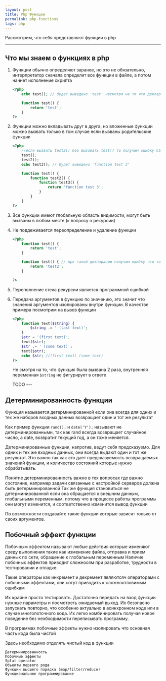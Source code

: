 ```yaml
--- 
layout: post 
title: Php Функции 
permalink: php-functions
tags: php
--- 
```


Рассмотрим, что себя представляют функции в php

---
## Что мы знаем о функциях в php

1. Функции обычно определяют заранее, но это не обязательно, интерпретатор сначала определит все функции в файле, а потом начнет исполнение скрипта
    ~~~php
    <?php
        echo test(); // будет выведено 'test' несмотря на то что декларация функции идет ниже
    
        function test() {
            return 'test';
        }
    ?>
    ~~~
1. Функции можно вкладывать друг в друга, но вложенные функции можно вызвать только в том случае если вызваны родительские функции
    ~~~php
    <?php
        //если вызвать test2() без вызовать test() то получим ошибку Call to undefined function test2()
        test();
        test2();
        echo test3(); // будет выведено 'function test 3'
    
        function test() {
            function test2() {
                function test3() {
                    return 'function test 3';
                }
            }
        }
    ?>
    ~~~
1. Все функции имеют глобальную область видимости, могут быть вызваны в любом месте (к вопросу о рекурсии)
1. Не поддеживается переопределение и удаление функции
    ~~~php
    <?php
        function test() {
            return 'test';
        }
    
        function test() { // при такой декларации получим ошибку что такая функция уже есть Cannot redeclare test() (previously declared in
            return 'test2';
        }
    
    ?>
    ~~~
1. Переполнение стека рекурсии является программной ошибкой
1. Передача аргументов в функцию по значению, это значит что значения аргументов изолированы внутри функции. В качестве примера посмотрим на вызов функции
    ~~~php
    <?php
        function text($string) {
            $string .= ' (last text)';
        }
        $str = '(first text)';
        text($str);
        $str .= ' (some text)';
        text($str);
        echo $str; //(first text) (some text) 
    ?>
    ~~~
    Не смотря на то, что функция была вызвана 2 раза, внутренняя переменная `$string` не фигурирует в ответе
    
    TODO ---
    

## Детерминированность функции
  
Функция называется детерминированной если она всегда для одних и тех же наборов входных данных возвращает один и тот же результат

Как пример функции `rand();` и `date('Y');` называют не детерминированными, так как rand всегда возвращает случайное число, а
date, возвратит текущий год, а он тоже меняется.

Детерминированные функции, напротив, ведут себя предсказуемо. Для одних и тех же входных данных, они всегда выдают один и тот же результат.
Это важно так как это дает предсказуемость возвращаемых значений функции, и количество состояний которые нужно обрабатывать.

Понятие детерминированность важно в тех вопросах где важно состояние, например задачи связанные с настройкой серверов должна быть детерминированной
Так же функция становиться не детерминированной если она обращается к внешним данным, глобальными переменным, потому что в процессе работы программы они могут изменится, и соответственно изменится вывод функции

По возможности создавайте такие функции которые зависят только от своих аргументов.

## Побочный эффект функции

Побочным эффектом называют любые действия которые изменяют среду выполнения такие как изменение файла, отправка и прием данных по сети, обращение к глобальным переменным
Наличие побочных эффектов приводит сложносям при разработке, трудности в тестировании и отладке.

Такие операторы как инкремент и декремент являютсяч операторами с побочными эффектами, они согут приводить к сложноотловимым ошибкам


Их крайне просто тестировать. Достаточно передать на вход функции нужные параметры и посмотреть ожидаемый выход.
Их безопасно запускать повторно, что особенно актуально в асинхронном коде или в случае многопоточного кода.
Их легко комбинировать получая новое поведение без необходимости переписывать программу.

В программах побочные эффекты нужно изолировать что основная часть кода была чистой

Здесь необходимо отделять чистый код в функции
  
  
  
    Детерминированность
    Побочные эффекты
    Splat operator
    Объекты первого рода
    Функции высшего порядка (map/filter/reduce)
    Функциональное программирование

